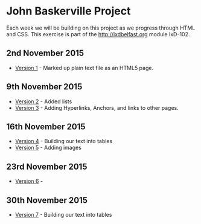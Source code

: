 John Baskerville Project
========================

Each week we will be building on this project as we progress through HTML and CSS. This exercise is part of the <hef>http://ixdbelfast.org</hef> module IxD-102.

2nd November 2015
-----------------

- [Version 1](https://amygrahamie.github.io/John-Baskerville/version1.html) - Marked up plain text file as an HTML5 page.

9th November 2015
-----------------

- [Version 2](https://amygrahamie.github.io/John-Baskerville/version2.html) - Added lists
- [Version 3](https://amygrahamie.github.io/John-Baskerville/version3.html) - Adding Hyperlinks, Anchors, and links to other pages.

16th November 2015
------------------
- [Version 4](https://amygrahamie.github.io/John-Baskerville/version4.html) - Building our text into tables
- [Version 5](https://amygrahamie.github.io/John-Baskerville/version5.html) - Adding images

23rd November 2015
------------------
- [Version 6](https://amygrahamie.github.io/John-Baskerville/version6.html) - 

30th November 2015
------------------
- [Version 7](https://amygrahamie.github.io/John-Baskerville/version6.html) - Building our text into tables
